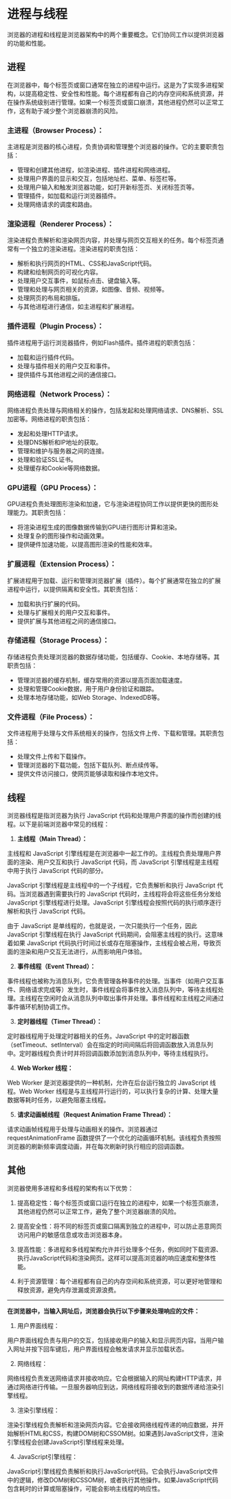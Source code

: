 # 进程与线程

浏览器的进程和线程是浏览器架构中的两个重要概念。它们协同工作以提供浏览器的功能和性能。

## 进程

在浏览器中，每个标签页或窗口通常在独立的进程中运行。这是为了实现多进程架构，以提高稳定性、安全性和性能。每个进程都有自己的内存空间和系统资源，并在操作系统级别进行管理。如果一个标签页或窗口崩溃，其他进程仍然可以正常工作，这有助于减少整个浏览器崩溃的风险。

### 主进程（Browser Process）：
主进程是浏览器的核心进程，负责协调和管理整个浏览器的操作。它的主要职责包括：

- 管理和创建其他进程，如渲染进程、插件进程和网络进程。
- 处理用户界面的显示和交互，包括地址栏、菜单、标签栏等。
- 处理用户输入和触发浏览器功能，如打开新标签页、关闭标签页等。
- 管理插件，如加载和运行浏览器插件。
- 处理网络请求的调度和路由。

### 渲染进程（Renderer Process）：
渲染进程负责解析和渲染网页内容，并处理与网页交互相关的任务。每个标签页通常有一个独立的渲染进程。渲染进程的职责包括：

- 解析和执行网页的HTML、CSS和JavaScript代码。
- 构建和绘制网页的可视化内容。
- 处理用户交互事件，如鼠标点击、键盘输入等。
- 管理和处理与网页相关的资源，如图像、音频、视频等。
- 处理网页的布局和排版。
- 与其他进程进行通信，如主进程和扩展进程。

### 插件进程（Plugin Process）：
插件进程用于运行浏览器插件，例如Flash插件。插件进程的职责包括：

- 加载和运行插件代码。
- 处理与插件相关的用户交互和事件。
- 提供插件与其他进程之间的通信接口。


### 网络进程（Network Process）：
网络进程负责处理与网络相关的操作，包括发起和处理网络请求、DNS解析、SSL加密等。网络进程的职责包括：

- 发起和处理HTTP请求。
- 处理DNS解析和IP地址的获取。
- 管理和维护与服务器之间的连接。
- 处理和验证SSL证书。
- 处理缓存和Cookie等网络数据。


### GPU进程（GPU Process）：
GPU进程负责处理图形渲染和加速，它与渲染进程协同工作以提供更快的图形处理能力。其职责包括：

- 将渲染进程生成的图像数据传输到GPU进行图形计算和渲染。
- 处理复杂的图形操作和动画效果。
- 提供硬件加速功能，以提高图形渲染的性能和效率。


### 扩展进程（Extension Process）：
扩展进程用于加载、运行和管理浏览器扩展（插件）。每个扩展通常在独立的扩展进程中运行，以提供隔离和安全性。其职责包括：

- 加载和执行扩展的代码。
- 处理与扩展相关的用户交互和事件。
- 提供扩展与其他进程之间的通信接口。


### 存储进程（Storage Process）：
存储进程负责处理浏览器的数据存储功能，包括缓存、Cookie、本地存储等。其职责包括：

- 管理浏览器的缓存机制，缓存常用的资源以提高页面加载速度。
- 处理和管理Cookie数据，用于用户身份验证和跟踪。
- 处理本地存储功能，如Web Storage、IndexedDB等。


### 文件进程（File Process）：
文件进程用于处理与文件系统相关的操作，包括文件上传、下载和管理。其职责包括：

- 处理文件上传和下载操作。
- 管理浏览器的下载功能，包括下载队列、断点续传等。
- 提供文件访问接口，使网页能够读取和操作本地文件。


## 线程
浏览器线程是指浏览器为执行 JavaScript 代码和处理用户界面的操作而创建的线程。以下是前端浏览器中常见的线程：

1. **主线程（Main Thread）：**

主线程和 JavaScript 引擎线程是在浏览器中一起工作的。主线程负责处理用户界面的渲染、用户交互和执行 JavaScript 代码，而 JavaScript 引擎线程是主线程中用于执行 JavaScript 代码的部分。

JavaScript 引擎线程是主线程中的一个子线程，它负责解析和执行 JavaScript 代码。当浏览器遇到需要执行的 JavaScript 代码时，主线程将会将这些任务分发给 JavaScript 引擎线程进行处理。JavaScript 引擎线程会按照代码的执行顺序逐行解析和执行 JavaScript 代码。

由于 JavaScript 是单线程的，也就是说，一次只能执行一个任务，因此 JavaScript 引擎线程在执行 JavaScript 代码期间，会阻塞主线程的执行。这意味着如果 JavaScript 代码执行时间过长或存在阻塞操作，主线程会被占用，导致页面的渲染和用户交互无法进行，从而影响用户体验。


2. **事件线程（Event Thread）：**

事件线程也被称为消息队列，它负责管理各种事件的处理。当事件（如用户交互事件、网络请求完成等）发生时，事件线程会将事件放入消息队列中，等待主线程处理。主线程在空闲时会从消息队列中取出事件并处理。事件线程和主线程之间通过事件循环机制协调工作。

3. **定时器线程（Timer Thread）：**

定时器线程用于处理定时器相关的任务。JavaScript 中的定时器函数（setTimeout、setInterval）会在指定的时间间隔后将回调函数放入消息队列中。定时器线程负责计时并将回调函数添加到消息队列中，等待主线程执行。

4. **Web Worker 线程：**

Web Worker 是浏览器提供的一种机制，允许在后台运行独立的 JavaScript 线程。Web Worker 线程是与主线程并行运行的，可以执行复杂的计算、处理大量数据等耗时任务，以避免阻塞主线程。

5. **请求动画帧线程（Request Animation Frame Thread）：**

请求动画帧线程用于处理与动画相关的操作。浏览器通过 requestAnimationFrame 函数提供了一个优化的动画循环机制。该线程负责按照浏览器的刷新频率调度动画，并在每次刷新时执行相应的回调函数。

<!-- 在每个渲染进程内部，存在多个线程来执行不同的任务。以下是一些常见的线程类型：

- 主线程：处理用户交互和渲染操作，例如解析HTML、布局、绘制等。
- JavaScript引擎线程：解释和执行JavaScript代码。
- 后台线程：处理一些不需要立即执行的任务，如网络请求、文件操作等。
- 定时器线程：负责处理定时器相关的操作，如setTimeout和setInterval函数。 -->

## 其他

浏览器使用多进程和多线程的架构有以下优势：

1. 提高稳定性：每个标签页或窗口运行在独立的进程中，如果一个标签页崩溃，其他进程仍然可以正常工作，避免了整个浏览器崩溃的风险。

2. 提高安全性：将不同的标签页或窗口隔离到独立的进程中，可以防止恶意网页访问用户的敏感信息或攻击浏览器本身。

3. 提高性能：多进程和多线程架构允许并行处理多个任务，例如同时下载资源、执行JavaScript代码和渲染网页。这样可以提高浏览器的响应速度和整体性能。

4. 利于资源管理：每个进程都有自己的内存空间和系统资源，可以更好地管理和释放资源，避免内存泄漏或资源浪费。

--------

**在浏览器中，当输入网址后，浏览器会执行以下步骤来处理响应的文件：**

1. 用户界面线程：

用户界面线程负责与用户的交互，包括接收用户的输入和显示网页内容。当用户输入网址并按下回车键后，用户界面线程会触发请求并显示加载状态。

2. 网络线程：

网络线程负责发送网络请求并接收响应。它会根据输入的网址构建HTTP请求，并通过网络进行传输。一旦服务器响应到达，网络线程将接收到的数据传递给渲染引擎线程。

3. 渲染引擎线程：

渲染引擎线程负责解析和渲染网页内容。它会接收网络线程传递的响应数据，并开始解析HTML和CSS，构建DOM树和CSSOM树。如果遇到JavaScript文件，渲染引擎线程会创建JavaScript引擎线程来处理。

4. JavaScript引擎线程：

JavaScript引擎线程负责解析和执行JavaScript代码。它会执行JavaScript文件中的逻辑，修改DOM树和CSSOM树，或者执行其他操作。如果JavaScript代码包含耗时的计算或阻塞操作，可能会影响主线程的响应性。